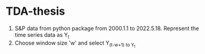 # TDA-thesis

1. S&P data from python package from 2000.1.1 to 2022.5.18. Represent the time series data as Y<sub>t
2. Choose window size 'w' and select Y<sub>(t-w+1) to Y<sub>t
